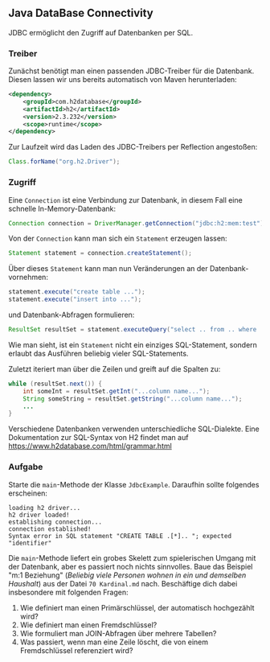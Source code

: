 ## Java DataBase Connectivity

JDBC ermöglicht den Zugriff auf Datenbanken per SQL.

### Treiber

Zunächst benötigt man einen passenden JDBC-Treiber für die Datenbank.
Diesen lassen wir uns bereits automatisch von Maven herunterladen:
```xml
<dependency>
    <groupId>com.h2database</groupId>
    <artifactId>h2</artifactId>
    <version>2.3.232</version>
    <scope>runtime</scope>
</dependency>
```

Zur Laufzeit wird das Laden des JDBC-Treibers per Reflection angestoßen:
```java
Class.forName("org.h2.Driver");
```

### Zugriff

Eine `Connection` ist eine Verbindung zur Datenbank, in diesem Fall eine schnelle In-Memory-Datenbank:
```java
Connection connection = DriverManager.getConnection("jdbc:h2:mem:test");
```

Von der `Connection` kann man sich ein `Statement` erzeugen lassen:
```java
Statement statement = connection.createStatement();
```

Über dieses `Statement` kann man nun Veränderungen an der Datenbank-vornehmen:
```java
statement.execute("create table ...");
statement.execute("insert into ...");
```
und Datenbank-Abfragen formulieren:
```java
ResultSet resultSet = statement.executeQuery("select .. from .. where ..");
```
Wie man sieht, ist ein `Statement` nicht ein einziges SQL-Statement,
sondern erlaubt das Ausführen beliebig vieler SQL-Statements.

Zuletzt iteriert man über die Zeilen und greift auf die Spalten zu:
```java
while (resultSet.next()) {
    int someInt = resultSet.getInt("...column name...");
    String someString = resultSet.getString("...column name...");
    ...
}
```

Verschiedene Datenbanken verwenden unterschiedliche SQL-Dialekte.
Eine Dokumentation zur SQL-Syntax von H2 findet man auf https://www.h2database.com/html/grammar.html

### Aufgabe

Starte die `main`-Methode der Klasse `JdbcExample`.
Daraufhin sollte folgendes erscheinen:
```
loading h2 driver...
h2 driver loaded!
establishing connection...
connection established!
Syntax error in SQL statement "CREATE TABLE .[*].. "; expected "identifier"
```

Die `main`-Methode liefert ein grobes Skelett zum spielerischen Umgang mit der Datenbank, aber es passiert noch nichts sinnvolles.
Baue das Beispiel "m:1 Beziehung" (*Beliebig viele Personen wohnen in ein und demselben Haushalt*) aus der Datei `70 Kardinal.md` nach.
Beschäftige dich dabei insbesondere mit folgenden Fragen:
1. Wie definiert man einen Primärschlüssel, der automatisch hochgezählt wird?
2. Wie definiert man einen Fremdschlüssel?
3. Wie formuliert man JOIN-Abfragen über mehrere Tabellen?
4. Was passiert, wenn man eine Zeile löscht, die von einem Fremdschlüssel referenziert wird?
